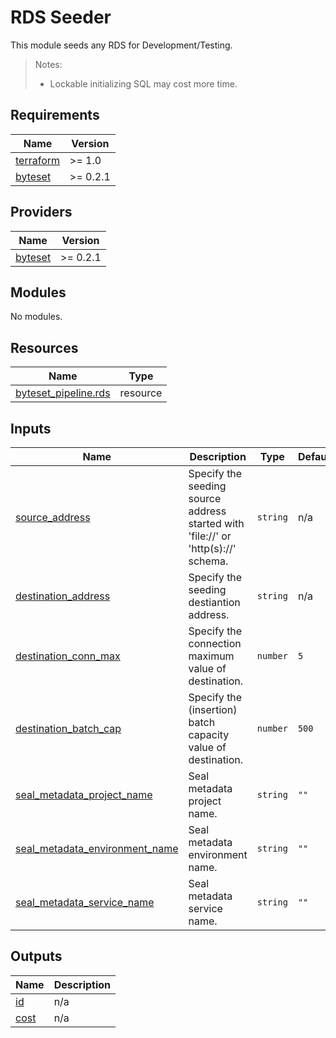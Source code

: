# RDS Seeder

This module seeds any RDS for Development/Testing.

> Notes:
> - Lockable initializing SQL may cost more time.

<!-- BEGIN_TF_DOCS -->
## Requirements

| Name | Version |
|------|---------|
| <a name="requirement_terraform"></a> [terraform](#requirement\_terraform) | >= 1.0 |
| <a name="requirement_byteset"></a> [byteset](#requirement\_byteset) | >= 0.2.1 |

## Providers

| Name | Version |
|------|---------|
| <a name="provider_byteset"></a> [byteset](#provider\_byteset) | >= 0.2.1 |

## Modules

No modules.

## Resources

| Name | Type |
|------|------|
| [byteset_pipeline.rds](https://registry.terraform.io/providers/seal-io/byteset/latest/docs/resources/pipeline) | resource |

## Inputs

| Name | Description | Type | Default | Required |
|------|-------------|------|---------|:--------:|
| <a name="input_source_address"></a> [source\_address](#input\_source\_address) | Specify the seeding source address started with 'file://' or 'http(s)://' schema. | `string` | n/a | yes |
| <a name="input_destination_address"></a> [destination\_address](#input\_destination\_address) | Specify the seeding destiantion address. | `string` | n/a | yes |
| <a name="input_destination_conn_max"></a> [destination\_conn\_max](#input\_destination\_conn\_max) | Specify the connection maximum value of destination. | `number` | `5` | no |
| <a name="input_destination_batch_cap"></a> [destination\_batch\_cap](#input\_destination\_batch\_cap) | Specify the (insertion) batch capacity value of destination. | `number` | `500` | no |
| <a name="input_seal_metadata_project_name"></a> [seal\_metadata\_project\_name](#input\_seal\_metadata\_project\_name) | Seal metadata project name. | `string` | `""` | no |
| <a name="input_seal_metadata_environment_name"></a> [seal\_metadata\_environment\_name](#input\_seal\_metadata\_environment\_name) | Seal metadata environment name. | `string` | `""` | no |
| <a name="input_seal_metadata_service_name"></a> [seal\_metadata\_service\_name](#input\_seal\_metadata\_service\_name) | Seal metadata service name. | `string` | `""` | no |

## Outputs

| Name | Description |
|------|-------------|
| <a name="output_id"></a> [id](#output\_id) | n/a |
| <a name="output_cost"></a> [cost](#output\_cost) | n/a |
<!-- END_TF_DOCS -->
